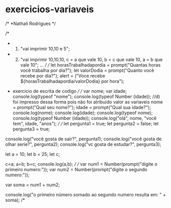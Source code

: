 # exercicios-variaveis

/*
*Nathali Rodrigues
*/

/* 
* 1. "vai imprimir 10,10 e 5";
* 2. "vai imprimir 10,10,10, c = a que vale 10, b = c que vale 10, a = b que vale 10";
...
*/
/*
let horasTrabalhadapordia = prompt("Quantas horas você trabalha por dia?");
let valorDodia = prompt("Quanto você recebe por dia?");
alert = ("Voce recebe ${horasTrabalhadapordia/valorDodia} por hora");

* exercicio de escrita de codigo
*/
/*
var nome;
var idade;
console.log(typeof "nome");
console.log(typeof Number (idade));
//d) foi impresso dessa forma pois não foi atribuido valor as variaveis
nome = prompt("Qual seu nome?");
idade = prompt("Qual sua idade?");
console.log(nome);
console.log(idade);
console.log(typeof nome);
console.log(typeof Number (idade));
console.log("olá", nome, "você tem", idade, "anos");
*/
/*
let pergunta1 = true;
let pergunta2 = false;
let pergunta3 = true;

console.log("você gosta de sair?", pergunta1);
console.log("você gosta de olhar serie?", pergunta2);
console.log("vc gosta de estudar?", pergunta3);

let a = 10;
let b = 25;
let c;


c=a;
a=b;
b=c;
console.log(a,b);
*/
/*
var num1 = Number(prompt("digite o primeiro numero:"));
var num2 = Number(prompt("digite o segundo numero:"));

var soma = num1 + num2;

console.log("o primeiro número somado ao segundo numero resulta em: " + soma);
/*
